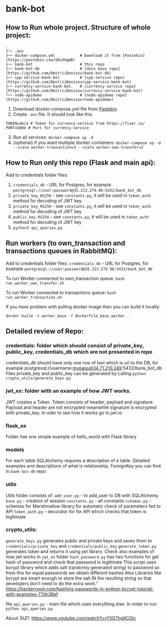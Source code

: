 # bank-bot


## How to Run whole project. Structure of whole project:

```
.
├── .env                  
├── docker-compose.yml           # Download it from [Pastebin](https://pastebin.com/SDi4kgmB)                 
├── bank-bot                     # this repo
├── bank-bot-db                  # [data base repo](https://github.com/DmitriiDenisov/bank-bot-db)
├── cpp-service-bank-bot         # [cpp-service repo](https://github.com/DmitriiDenisov/cpp-service-bank-bot)         
├── currency-service-bank-bot.   # [currency-service repo](https://github.com/DmitriiDenisov/currency-service-bank-bot)
└── node-apidemo                 # [node-apidemo repo](https://github.com/DmitriiDenisov/node-apidemo) 
```

1. Download docker-compose.yml file from [Pastebin](https://pastebin.com/SDi4kgmB)  
2. Create `.env` file. It should look like this:
```
TOKEN=abcd # Token for currency-service from https://fixer.io/
PORT=5004 # Port for currency-service
```
3. Run all services: `docker-compose up -d`
4. (optional) if you want multiple docker containers: 
`docker-compose up -d --scale worker-transaction=3 --scale worker-own-transfer=2`



## How to Run only this repo (Flask and main api):
Add to credentials folder files:
1. `credentials_db` - URL for Postgres, for example `postgresql://user:password@35.213.279.96:5432/bank_bot_db`
2. `private_key_HS256` - see `constants.py`, it will be used in `token_auth` method for decoding of JWT key
3. `private_key_RS256` - see `constants.py`, it will be used in `token_auth` method for decoding of JWT key
4. `public_key_RS256` - see `constants.py`, it will be used in `token_auth` method for decoding of JWT key
5. `python3 api_queries.py`

## Run workers (to own_transaction and transactions queues in RabbitMQ):
Add to credentials folder files:
`credentials_db` - URL for Postgres, for example `postgresql://user:password@35.213.279.96:5432/bank_bot_db`

To run Worker connected to own_transaction queue:
`bash run_worker_own_transfer.sh`

To run Worker connected to transactions queue:
`bash run_worker_transaction.sh`

If you have problem with pulling docker image then you can build it locally: 

`docker build -t worker_base -f Dockerfile_base_worker .`


## Detailed review of Repo:

### credentials: folder which should consist of private_key, public_key, credentials_db which are not presented in repo
credentials_db should have only one row of text which is url to the DB, for example postgresql://username:mypass@34.71.210.249:5432/bank_bot_db
Files private_key and public_key can be generated by calling `python crypto_utils/generate_keys.py`

### jwt_ex: folder with an example of how JWT works. 
JWT creates a Token. Token consists of header, payload and signature. Payload and header are not encrypted meanwhile signature is encrypted with private_key.
In oder to see how it works go to jwt.io 

### flask_ex
Folder has one simple example of hello_world with Flask library

### models
For each table SQLAlchemy requires a description of a table. Detailed examples and descriptions of what is relationship, ForeignKey you can find in `bank-bot-db` repo

### utils 
Utils folder consists of:
`add_user.py` - to add_user to DB with SQLAlchemy
`base.py` - creation of session
`constants.py` - all constants
`schemas.py` - schemas for Marshmallow library for automatic check of parameters fed to API
`token_auth.py` - decorator for for API which checks that token is legitimate 

### crypto_utils: 
`generate_keys.py` generates public and private keys and saves them to `credentials/private_key` and `credentials/public_key`
`generate_token.py` generates token and returns it using jwt library. Check also examples of how jwt works in `jwt_ex` folder
`hash_password.py` has two functions for get hash of password and check that password is legitimate
This script uses bcrypt library which adds salt (randomly generated string) to password so from this for equal passwords we obtain different hashes
Also Libraries like bcrypt are smart enough to store the salt IN the resulting string so that developers don’t need to do the extra work."
https://hackernoon.com/hashing-passwords-in-python-bcrypt-tutorial-with-examples-77dh36ef

 file `api_queries.py` - main file which uses everything else. In order to run: `python api_queries.py`

About ЭЦП:
https://www.youtube.com/watch?v=Y5G7hg9CGIc


